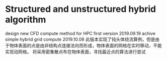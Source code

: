 ﻿# Structured and unstructured hybrid algorithm
 design new CFD compute method for HPC
 first version 2019.09.19
 achive simple hybrid grid compute
 2019.10.08
 此版本实现了钝头体绕流算例，但是由于物体表面的点是由非结构点连接法向而形成，物体表面的网格在实时移动，不能实现动网格。
 将采用密集散点布在物体表面，寻找最近点的算法进行尝试
